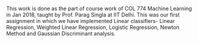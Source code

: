 This work is done as the part of course work of COL 774 Machine Learning in Jan 2018, taught by Prof. Parag Singla at IIT Delhi. This was our first assignment in which we have implemented Linear classifiers- Linear Regression, Weighted Linear Regression, Logistic Regression, Newton Method and Gaussian Discriminant analysis.
